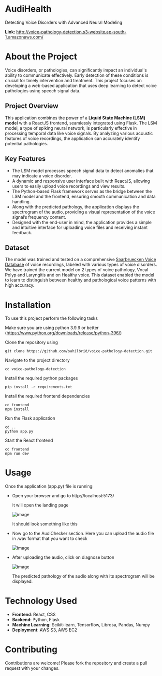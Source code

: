 # AudiHealth
Detecting Voice Disorders with Advanced Neural Modeling

**Link:** http://voice-pathology-detection.s3-website.ap-south-1.amazonaws.com/


# About the Project
Voice disorders, or pathologies, can significantly impact an individual's ability to communicate effectively. Early detection of these conditions is crucial for timely intervention and treatment. This project focuses on developing a web-based application that uses deep learning to detect voice pathologies using speech signal data.

## Project Overview
This application combines the power of a **Liquid State Machine (LSM) model** with a ReactJS frontend, seamlessly integrated using Flask. The LSM model, a type of spiking neural network, is particularly effective in processing temporal data like voice signals. By analyzing various acoustic features of voice recordings, the application can accurately identify potential pathologies.

## Key Features
- The LSM model processes speech signal data to detect anomalies that may indicate a voice disorder.
- A dynamic and responsive user interface built with ReactJS, allowing users to easily upload voice recordings and view results.
- The Python-based Flask framework serves as the bridge between the LSM model and the frontend, ensuring smooth communication and data handling.
- Along with the predicted pathology, the application displays the spectrogram of the audio, providing a visual representation of the voice signal’s frequency content.
- Designed with the end-user in mind, the application provides a simple and intuitive interface for uploading voice files and receiving instant feedback.

## Dataset
The model was trained and tested on a comprehensive [Saarbruecken Voice Database](https://stimmdb.coli.uni-saarland.de/index.php4#target) of voice recordings, labeled with various types of voice disorders. We have trained the current model on 2 types of voice pathology, Vocal Polyp and Laryngitis and on Healthy voice. This dataset enabled the model to learn to distinguish between healthy and pathological voice patterns with high accuracy.


# Installation
To use this project perform the following tasks

Make sure you are using python 3.9.6 or better (https://www.python.org/downloads/release/python-396/)

Clone the repository using
```
git clone https://github.com/sahilbrid/voice-pathology-detection.git
```

Navigate to the project directory
```
cd voice-pathology-detection
```

Install the required python packages
```
pip install -r requirements.txt
```

Install the required frontend dependencies
```
cd frontend
npm install
```

Run the Flask application
```
cd ..
python app.py
```

Start the React frontend
```
cd frontend
npm run dev
```


# Usage
Once the application (app.py) file is running

- Open your browser and go to http://localhost:5173/

  It will open the landing page

  ![image](https://github.com/user-attachments/assets/4a18781b-e8e7-426d-af97-f2250ab18a25)

  It should look something like this

- Now go to the AudiChecker section. Here you can upload the audio file in .wav format that you want to check

  ![image](https://github.com/user-attachments/assets/4f26adfc-04d5-434f-851d-19589531e83d)

- After uploading the audio, click on diagnose button

  ![image](https://github.com/user-attachments/assets/21a745d2-99f5-40bf-ac62-3bcf53e7a9dc)

  The predicted pathology of the audio along with its spectrogram will be displayed.


# Technology Used
- **Frontend**: React, CSS
- **Backend**: Python, Flask
- **Machine Learning**: Scikit-learn, Tensorflow, Librosa, Pandas, Numpy
- **Deployment**: AWS S3, AWS EC2


# Contributing
Contributions are welcome! Please fork the repository and create a pull request with your changes.
